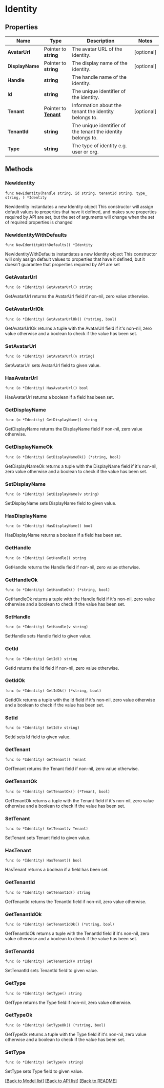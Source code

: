 # Identity

## Properties

Name | Type | Description | Notes
------------ | ------------- | ------------- | -------------
**AvatarUrl** | Pointer to **string** | The avatar URL of the identity. | [optional] 
**DisplayName** | Pointer to **string** | The display name of the identity. | [optional] 
**Handle** | **string** | The handle name of the identity. | 
**Id** | **string** | The unique identifier of the identity. | 
**Tenant** | Pointer to [**Tenant**](Tenant.md) | Information about the tenant the identity belongs to. | [optional] 
**TenantId** | **string** | The unique identifier of the tenant the identity belongs to. | 
**Type** | **string** | The type of identity e.g. user or org. | 

## Methods

### NewIdentity

`func NewIdentity(handle string, id string, tenantId string, type_ string, ) *Identity`

NewIdentity instantiates a new Identity object
This constructor will assign default values to properties that have it defined,
and makes sure properties required by API are set, but the set of arguments
will change when the set of required properties is changed

### NewIdentityWithDefaults

`func NewIdentityWithDefaults() *Identity`

NewIdentityWithDefaults instantiates a new Identity object
This constructor will only assign default values to properties that have it defined,
but it doesn't guarantee that properties required by API are set

### GetAvatarUrl

`func (o *Identity) GetAvatarUrl() string`

GetAvatarUrl returns the AvatarUrl field if non-nil, zero value otherwise.

### GetAvatarUrlOk

`func (o *Identity) GetAvatarUrlOk() (*string, bool)`

GetAvatarUrlOk returns a tuple with the AvatarUrl field if it's non-nil, zero value otherwise
and a boolean to check if the value has been set.

### SetAvatarUrl

`func (o *Identity) SetAvatarUrl(v string)`

SetAvatarUrl sets AvatarUrl field to given value.

### HasAvatarUrl

`func (o *Identity) HasAvatarUrl() bool`

HasAvatarUrl returns a boolean if a field has been set.

### GetDisplayName

`func (o *Identity) GetDisplayName() string`

GetDisplayName returns the DisplayName field if non-nil, zero value otherwise.

### GetDisplayNameOk

`func (o *Identity) GetDisplayNameOk() (*string, bool)`

GetDisplayNameOk returns a tuple with the DisplayName field if it's non-nil, zero value otherwise
and a boolean to check if the value has been set.

### SetDisplayName

`func (o *Identity) SetDisplayName(v string)`

SetDisplayName sets DisplayName field to given value.

### HasDisplayName

`func (o *Identity) HasDisplayName() bool`

HasDisplayName returns a boolean if a field has been set.

### GetHandle

`func (o *Identity) GetHandle() string`

GetHandle returns the Handle field if non-nil, zero value otherwise.

### GetHandleOk

`func (o *Identity) GetHandleOk() (*string, bool)`

GetHandleOk returns a tuple with the Handle field if it's non-nil, zero value otherwise
and a boolean to check if the value has been set.

### SetHandle

`func (o *Identity) SetHandle(v string)`

SetHandle sets Handle field to given value.


### GetId

`func (o *Identity) GetId() string`

GetId returns the Id field if non-nil, zero value otherwise.

### GetIdOk

`func (o *Identity) GetIdOk() (*string, bool)`

GetIdOk returns a tuple with the Id field if it's non-nil, zero value otherwise
and a boolean to check if the value has been set.

### SetId

`func (o *Identity) SetId(v string)`

SetId sets Id field to given value.


### GetTenant

`func (o *Identity) GetTenant() Tenant`

GetTenant returns the Tenant field if non-nil, zero value otherwise.

### GetTenantOk

`func (o *Identity) GetTenantOk() (*Tenant, bool)`

GetTenantOk returns a tuple with the Tenant field if it's non-nil, zero value otherwise
and a boolean to check if the value has been set.

### SetTenant

`func (o *Identity) SetTenant(v Tenant)`

SetTenant sets Tenant field to given value.

### HasTenant

`func (o *Identity) HasTenant() bool`

HasTenant returns a boolean if a field has been set.

### GetTenantId

`func (o *Identity) GetTenantId() string`

GetTenantId returns the TenantId field if non-nil, zero value otherwise.

### GetTenantIdOk

`func (o *Identity) GetTenantIdOk() (*string, bool)`

GetTenantIdOk returns a tuple with the TenantId field if it's non-nil, zero value otherwise
and a boolean to check if the value has been set.

### SetTenantId

`func (o *Identity) SetTenantId(v string)`

SetTenantId sets TenantId field to given value.


### GetType

`func (o *Identity) GetType() string`

GetType returns the Type field if non-nil, zero value otherwise.

### GetTypeOk

`func (o *Identity) GetTypeOk() (*string, bool)`

GetTypeOk returns a tuple with the Type field if it's non-nil, zero value otherwise
and a boolean to check if the value has been set.

### SetType

`func (o *Identity) SetType(v string)`

SetType sets Type field to given value.



[[Back to Model list]](../README.md#documentation-for-models) [[Back to API list]](../README.md#documentation-for-api-endpoints) [[Back to README]](../README.md)


